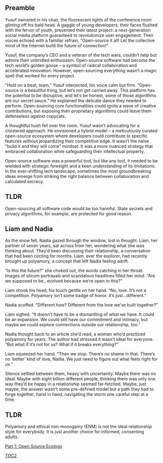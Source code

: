 
## Preamble

Yusuf swiveled in his chair, the fluorescent lights of the conference room glinting off his bald head. A gaggle of young developers, their faces flushed with the fervor of youth, presented their latest project: a next-generation social media platform guaranteed to revolutionize user engagement. Their voices echoed with a familiar refrain, “Open-source it all! Let the collective mind of the Internet build the future of connection!”

Yusuf, the company’s CEO and a veteran of the tech wars, couldn’t help but admire their unbridled enthusiasm. Open-source software had become the tech world’s golden goose – a symbol of radical collaboration and accelerated innovation. However, open-sourcing everything wasn’t a magic spell that worked for every project.

“Hold on a beat, team,” Yusuf interjected, his voice calm but firm. “Open-source is a beautiful thing, but let’s not get carried away. This platform has the potential to be disruptive, and let’s be honest, some of those algorithms are our secret sauce.” He explained the delicate dance they needed to perform. Open-sourcing core functionalities could ignite a wave of creative contributions, but exposing their proprietary algorithms could leave them defenseless against copycats.

A thoughtful hush fell over the room. Yusuf wasn’t advocating for a cloistered approach. He envisioned a hybrid model – a meticulously curated open-source ecosystem where developers could contribute to specific features without jeopardizing their competitive edge. It wasn’t the naive “build it and they will come” mindset. It was a more nuanced strategy that embraced collaboration while safeguarding their intellectual property.

Open-source software was a powerful tool, but like any tool, it needed to be wielded with strategic foresight and a keen understanding of its limitations. In the ever-shifting tech landscape, sometimes the most groundbreaking ideas emerge from striking the right balance between collaboration and calculated secrecy.

## TLDR
Open-sourcing all software code would be too harmful. State secrets and privacy algorithms, for example, are protected for good reason.

## Liam and Nadia
As the snow fell, Nadia gazed through the window, lost in thought. Liam, her partner of seven years, sat across from her, wondering what she was thinking about. They’d been discussing their relationship, a conversation that had been circling for months. Liam, ever the explorer, had recently brought up polyamory, a concept that left Nadia feeling adrift.

“Is this the future?” she choked out, the words catching in her throat. Images of sitcom portrayals and scandalous headlines filled her mind. “Are we supposed to be…evolved because we’re open to this?”

Liam shook his head, his touch gentle on her hand. “No, love. It’s not a competition. Polyamory isn’t some badge of honor. It’s just…different.”

Nadia scoffed. “Different how? Different from the love we’ve built together?”

Liam sighed. “It doesn’t have to be a dismantling of what we have. It could be an expansion. We could still have our commitment and intimacy, but maybe we could explore connections outside our relationship, too.”

Nadia thought back to an article she’d read, a woman who’d practiced polyamory for years. The author had stressed it wasn’t ideal for everyone. “But what if it’s not for us? What if it breaks everything?”

Liam squeezed her hand. “Then we stop. There’s no shame in that. There’s no ‘better’ kind of love, Nadia. We just need to figure out what feels right for us.”

Silence settled between them, heavy with uncertainty. Maybe there was no ideal. Maybe with eight billion different people, thinking there was only one way they’d be happy in a relationship seemed far-fetched. Maybe, just maybe, the answer wasn’t some pre-defined model but a path they had to forge together, hand in hand, navigating the storm one careful step at a time.

## TLDR
Polyamory and ethical non-monogamy (ENM) is not the ideal relationship style for everybody. It is just another choice for informed, consenting adults.

[Part 1: Open Source Ecology](https://pebreo.github.io/midgame/part1-ose.html)

[TOC2](https://pebreo.github.io/midgame)

